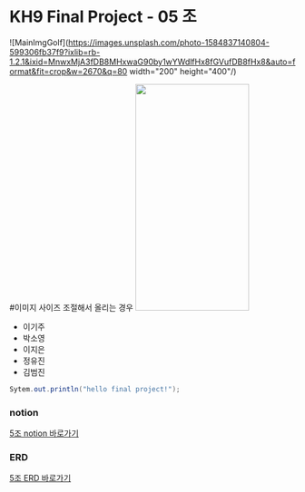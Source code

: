 # KH9 Final Project - 05 조 
![MainImgGolf](https://images.unsplash.com/photo-1584837140804-599306fb37f9?ixlib=rb-1.2.1&ixid=MnwxMjA3fDB8MHxwaG90by1wYWdlfHx8fGVufDB8fHx8&auto=format&fit=crop&w=2670&q=80 width="200" height="400"/)

#이미지 사이즈 조절해서 올리는 경우
<img src="[이미지주소.png](https://images.unsplash.com/photo-1584837140804-599306fb37f9?ixlib=rb-1.2.1&ixid=MnwxMjA3fDB8MHxwaG90by1wYWdlfHx8fGVufDB8fHx8&auto=format&fit=crop&w=2670&q=80).png" width="200" height="400">

- 이기주
- 박소영
- 이지은
- 정유진
- 김범진
```java
Sytem.out.println("hello final project!");
```

### notion 
[5조 notion 바로가기](https://spiced-gastonia-d44.notion.site/final_project-5d1fd416f1a84f23a75ea36771684300)

### ERD
[5조 ERD 바로가기](https://www.erdcloud.com/d/mCpGvDQKbQMatiYB7)


